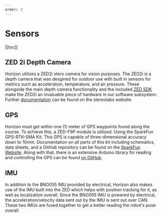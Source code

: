 ```yaml
---
order: 3
---
```

# Sensors

[[toc]]

## ZED 2i Depth Camera

Horizon utilizes a ZED2i stero camera for vision purposes.
The ZED2i is a depth camera that was desgined for outdoor use with built in sensors for metrics such as acceleration, temperature, and air pressure.
These alongside the main depth camera functionality and the included [ZED SDK](https://www.stereolabs.com/developers/release) make the ZED2i an invaluable piece of hardware in our software subsystem.
Further [documentation](https://www.stereolabs.com/docs/get-started-with-zed) can be found on the stereolabs website.

## GPS

Horizon must get within one (1) meter of GPS waypoints found along the course.
To achieve this, a ZED-F9P module is utilized.
Using the SparkFun GPS-RTK-SMA Kit.
This GPS is capable of three-dimensional accuracy down to 10mm.
Documentation on all parts of this kit including schematics, data sheets, and a GitHub repository can be found on the [SparkFun Website](https://www.sparkfun.com/products/18292).
Along with that, there is an extensive Arduino library for reading and controlling the GPS can be found [on GitHub](https://github.com/sparkfun/SparkFun_u-blox_GNSS_v3).
<!-- GPS-RTK-SMA Breakout - ZED-F9P with GNSS L1/L2 Multi-Band Magnetic Mount Antenna - 5m (SMA) -->

## IMU

In addition to the BNO055 IMU provided by electrical, Horizon also makes use of the IMU built into the ZED which helps with position tracking for it, as well as localization overall.
Since the BNO055 IMU is powered by electrical, the acceleration/velocity data sent out by the IMU is sent out over CAN.
These two IMUs are fused together to get a better reading the robot's pose overall.  